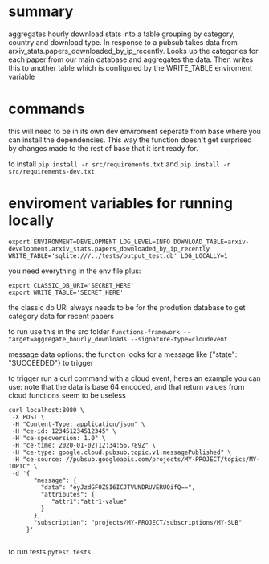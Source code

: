 # summary
aggregates hourly download stats into a table grouping by category, country and download type. In response to a pubsub takes data from arxiv_stats.papers_downloaded_by_ip_recently. Looks up the categories for each paper from our main database and aggregates the data. Then writes this to another table which is configured by the WRITE_TABLE enviroment variable

# commands
this will need to be in its own dev enviroment seperate from base where you can install the dependencies. This way the function doesn't get surprised by changes made to the rest of base that it isnt ready for.

to install 
` pip install -r src/requirements.txt `
and 
` pip install -r src/requirements-dev.txt `

# enviroment variables for running locally
```
export ENVIRONMENT=DEVELOPMENT LOG_LEVEL=INFO DOWNLOAD_TABLE=arxiv-development.arxiv_stats.papers_downloaded_by_ip_recently WRITE_TABLE='sqlite:///../tests/output_test.db' LOG_LOCALLY=1

```

you need everything in the env file plus:

```
export CLASSIC_DB_URI='SECRET_HERE'
export WRITE_TABLE='SECRET_HERE'
```
the classic db URI always needs to be for the prodution database to get category data for recent papers

to run use this in the src folder
` functions-framework --target=aggregate_hourly_downloads --signature-type=cloudevent `

message data options:
the function looks for a message like {"state": "SUCCEEDED"} to trigger

to trigger run a curl command with a cloud event, heres an example you can use: 
note that the data is base 64 encoded, and that return values from cloud functions seem to be useless
 ```
 curl localhost:8080 \
  -X POST \
  -H "Content-Type: application/json" \
  -H "ce-id: 123451234512345" \
  -H "ce-specversion: 1.0" \
  -H "ce-time: 2020-01-02T12:34:56.789Z" \
  -H "ce-type: google.cloud.pubsub.topic.v1.messagePublished" \
  -H "ce-source: //pubsub.googleapis.com/projects/MY-PROJECT/topics/MY-TOPIC" \
  -d '{
        "message": {
          "data": "eyJzdGF0ZSI6ICJTVUNDRUVERUQifQ==",
          "attributes": {
             "attr1":"attr1-value"
          }
        },
        "subscription": "projects/MY-PROJECT/subscriptions/MY-SUB"
      }'
    
 ```

to run tests 
` pytest tests `